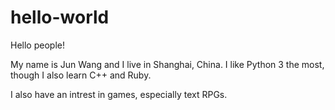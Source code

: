 # hello-world

Hello people!

My name is Jun Wang and I live in Shanghai, China. I like Python 3 the most, though
I also learn C++ and Ruby.

I also have an intrest in games, especially text RPGs.

